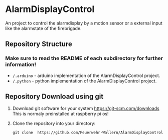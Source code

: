 # AlarmDisplayControl
An project to control the alarmdisplay by a motion sensor or a external input like the alarmstate of the firebrigade.


## Repository Structure
### Make sure to read the README of each subdirectory for further information!
* `/.arduino` - arduino implementation of the AlarmDisplayControl project.
* `/.python` - python implementation of the AlarmDisplayControl project.

## Repository Download using git
1. Download git software for your system https://git-scm.com/downloads
This is normaly preinstalled at raspberry pi os!

2. Clone the repository into your directory:
    ```env
    git clone  https://github.com/Feuerwehr-Wallern/AlarmDisplayControl
    ```
 